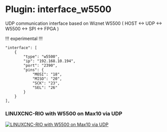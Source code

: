 # Plugin: interface_w5500

UDP communication interface based on Wiznet W5500 ( HOST <-> UDP <-> W5500 <-> SPI <-> FPGA )

!!! experimental !!!

```
"interface": [
    {
        "type": "w5500",
        "ip": "192.168.10.194",
        "port": "2390",
        "pins": {
            "MOSI": "18",
            "MISO": "20",
            "SCK": "23",
            "SEL": "26"
        }
    }
],
```
### LINUXCNC-RIO with W5500 on Max10 via UDP
[![LINUXCNC-RIO with W5500 on Max10 via UDP](https://img.youtube.com/vi/xcC7Dun8vxE/0.jpg)](https://www.youtube.com/shorts/xcC7Dun8vxE "LINUXCNC-RIO with W5500 on Max10 via UDP")
